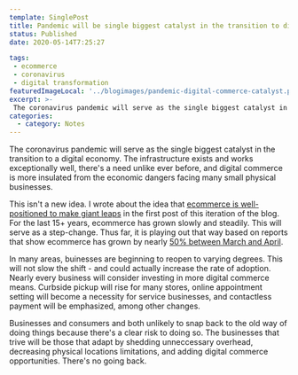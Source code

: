 ```yaml
---
template: SinglePost
title: Pandemic will be single biggest catalyst in the transition to digital commerce
status: Published
date: 2020-05-14T7:25:27
tags:
 - ecommerce
 - coronavirus
 - digital transformation
featuredImageLocal: '../blogimages/pandemic-digital-commerce-catalyst.png'
excerpt: >-
 The coronavirus pandemic will serve as the single biggest catalyst in the transition to a digital economy. The businesses that trive will be those that adapt by shedding unneccessary overhead, decreasing physical locations limitations, and adding digital commerce opportunities. There's no going back.
categories:
  - category: Notes
---
```

The coronavirus pandemic will serve as the single biggest catalyst in the transition to a digital economy. The infrastructure exists and works exceptionally well, there's a need unlike ever before, and digital commerce is more insulated from the economic dangers facing many small physical businesses.

This isn't a new idea. I wrote about the idea that [ecommerce is well-positioned to make giant leaps](https://ecomloop.com/posts/hello-new-world/) in the first post of this iteration of the blog. For the last 15+ years, ecommerce has grown slowly and steadily. This will serve as a step-change. Thus far, it is playing out that way based on reports that show ecommerce has grown by nearly [50% between March and April](https://ecomloop.com/posts/pandemic-driven-ecommerce/).

In many areas, buinesses are beginning to reopen to varying degrees. This will not slow the shift - and could actually increase the rate of adoption. Nearly every business will consider investing in more digital commerce means. Curbside pickup will rise for many stores, online appointment setting will become a necessity for service businesses, and contactless payment will be emphasized, among other changes.

Businesses and consumers and both unlikely to snap back to the old way of doing things because there's a clear risk to doing so. The businesses that trive will be those that adapt by shedding unneccessary overhead, decreasing physical locations limitations, and adding digital commerce opportunities. There's no going back.  
